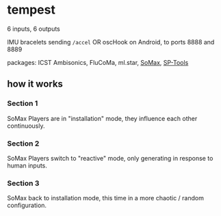 # tempest

6 inputs, 6 outputs

IMU bracelets sending `/accel` OR oscHook on Android, to ports 8888 and 8889

packages: ICST Ambisonics, FluCoMa, ml.star, [SoMax](https://forum.ircam.fr/projects/detail/somax-2/), [SP-Tools](https://github.com/rconstanzo/SP-tools)

## how it works

### Section 1

SoMax Players are in "installation" mode, they influence each other continuously.

### Section 2

SoMax Players switch to "reactive" mode, only generating in response to human inputs.

### Section 3

SoMax back to installation mode, this time in a more chaotic / random configuration.